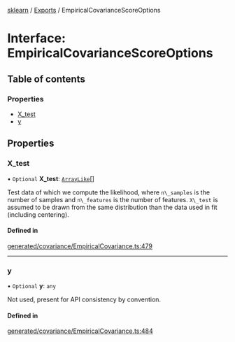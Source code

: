 [sklearn](../readme.md) / [Exports](../modules.md) / EmpiricalCovarianceScoreOptions

# Interface: EmpiricalCovarianceScoreOptions

## Table of contents

### Properties

- [X\_test](EmpiricalCovarianceScoreOptions.md#x_test)
- [y](EmpiricalCovarianceScoreOptions.md#y)

## Properties

### X\_test

• `Optional` **X\_test**: [`ArrayLike`](../modules.md#arraylike)[]

Test data of which we compute the likelihood, where `n\_samples` is the number of samples and `n\_features` is the number of features. `X\_test` is assumed to be drawn from the same distribution than the data used in fit (including centering).

#### Defined in

[generated/covariance/EmpiricalCovariance.ts:479](https://github.com/transitive-bullshit/scikit-learn-ts/blob/367336a/packages/sklearn/src/generated/covariance/EmpiricalCovariance.ts#L479)

___

### y

• `Optional` **y**: `any`

Not used, present for API consistency by convention.

#### Defined in

[generated/covariance/EmpiricalCovariance.ts:484](https://github.com/transitive-bullshit/scikit-learn-ts/blob/367336a/packages/sklearn/src/generated/covariance/EmpiricalCovariance.ts#L484)
